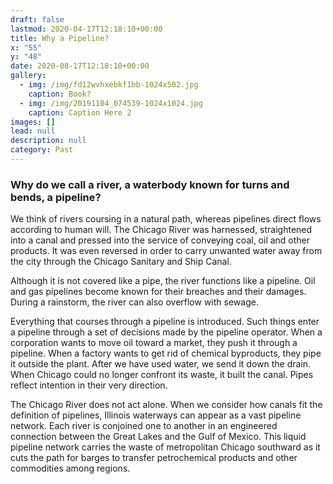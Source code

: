 ```yaml
---
draft: false
lastmod: 2020-04-17T12:18:10+00:00
title: Why a Pipeline?
x: "55"
y: "48"
date: 2020-08-17T12:18:10+00:00
gallery:
  - img: /img/fd12wvhxebkf1bb-1024x502.jpg
    caption: Book?
  - img: /img/20191104_074539-1024x1024.jpg
    caption: Caption Here 2
images: []
lead: null
description: null
category: Past
---
```

### Why do we call a river, a waterbody known for turns and bends, a pipeline?

We think of rivers coursing in a natural path, whereas pipelines direct flows according to human will. The Chicago River was harnessed, straightened into a canal and pressed into the service of conveying coal, oil and other products. It was even reversed in order to carry unwanted water away from the city through the Chicago Sanitary and Ship Canal.  

Although it is not covered like a pipe, the river functions like a pipeline. Oil and gas pipelines become known for their breaches and their damages. During a rainstorm, the river can also overflow with sewage. 

Everything that courses through a pipeline is introduced. Such things enter a pipeline through a set of decisions made by the pipeline operator. When a corporation wants to move oil toward a market, they push it through a pipeline. When a factory wants to get rid of chemical byproducts, they pipe it outside the plant. After we have used water, we send it down the drain. When Chicago could no longer confront its waste, it built the canal. Pipes reflect intention in their very direction. 

The Chicago River does not act alone. When we consider how canals fit the definition of pipelines, Illinois waterways can appear as a vast pipeline network. Each river is conjoined one to another in an engineered connection between the Great Lakes and the Gulf of Mexico. This liquid pipeline network carries the waste of metropolitan Chicago southward as it cuts the path for barges to transfer petrochemical products and other commodities among regions.
